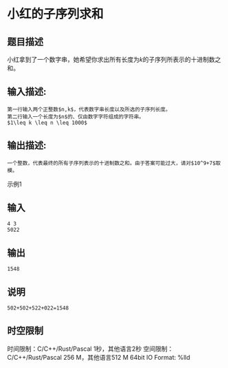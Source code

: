 # 小红的子序列求和

## 题目描述

小红拿到了一个数字串，她希望你求出所有长度为$k$的子序列所表示的十进制数之和。

## 输入描述:
    
    
    第一行输入两个正整数$n,k$，代表数字串长度以及所选的子序列长度。  
    第二行输入一个长度为$n$的、仅由数字字符组成的字符串。  
    $1\leq k \leq n \leq 1000$

## 输出描述:
    
    
    一个整数，代表最终的所有子序列表示的十进制数之和。由于答案可能过大，请对$10^9+7$取模。

示例1 

## 输入
    
    
    4 3
    5022

## 输出
    
    
    1548

## 说明
    
    
    502+502+522+022=1548


## 时空限制

时间限制：C/C++/Rust/Pascal 1秒，其他语言2秒
空间限制：C/C++/Rust/Pascal 256 M，其他语言512 M
64bit IO Format: %lld